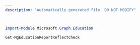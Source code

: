 ```yaml
---
description: "Automatically generated file. DO NOT MODIFY"
---
```


```powershell

Import-Module Microsoft.Graph.Education

Get-MgEducationReportReflectCheck

```